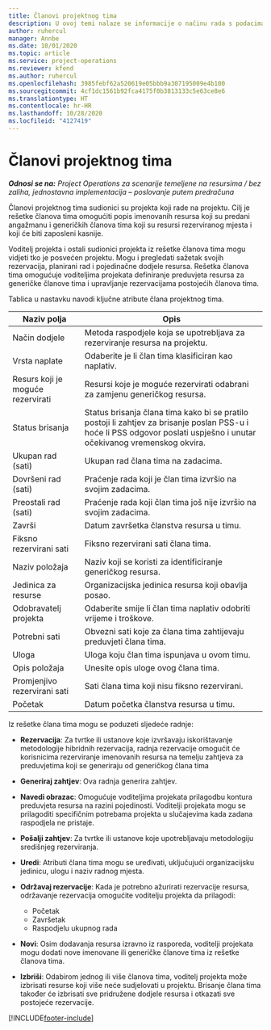 ```yaml
---
title: Članovi projektnog tima
description: U ovoj temi nalaze se informacije o načinu rada s podacima o članu projektnog tima, atributima i planiranju.
author: ruhercul
manager: Annbe
ms.date: 10/01/2020
ms.topic: article
ms.service: project-operations
ms.reviewer: kfend
ms.author: ruhercul
ms.openlocfilehash: 3985febf62a520619e05bbb9a307195009e4b100
ms.sourcegitcommit: 4cf1dc1561b92fca4175f0b3813133c5e63ce8e6
ms.translationtype: HT
ms.contentlocale: hr-HR
ms.lasthandoff: 10/28/2020
ms.locfileid: "4127419"
---
```

# <a name="project-team-members"></a>Članovi projektnog tima

_**Odnosi se na:** Project Operations za scenarije temeljene na resursima / bez zaliha, jednostavna implementacija – poslovanje putem predračuna_

Članovi projektnog tima sudionici su projekta koji rade na projektu. Cilj je rešetke članova tima omogućiti popis imenovanih resursa koji su predani angažmanu i generičkih članova tima koji su resursi rezerviranog mjesta i koji će biti zaposleni kasnije.

Voditelj projekta i ostali sudionici projekta iz rešetke članova tima mogu vidjeti tko je posvećen projektu. Mogu i pregledati sažetak svojih rezervacija, planirani rad i pojedinačne dodjele resursa. Rešetka članova tima omogućuje voditeljima projekata definiranje preduvjeta resursa za generičke članove tima i upravljanje rezervacijama postojećih članova tima.

Tablica u nastavku navodi ključne atribute člana projektnog tima.

| Naziv polja          | Opis                                                                                                                                                                  |
|--------------------------|-----------------------------------------------------------------------------------------------------------------------------------------------------------------------------------|
| Način dodjele        | Metoda raspodjele koja se upotrebljava za rezerviranje resursa na projektu.                                                                         |
| Vrsta naplate             | Odaberite je li član tima klasificiran kao naplativ.                                                                                                                                       |
| Resurs koji je moguće rezervirati        | Resursi koje je moguće rezervirati odabrani za zamjenu generičkog resursa.                                                                                                                   |
| Status brisanja            | Status brisanja člana tima kako bi se pratilo postoji li zahtjev za brisanje poslan PSS-u i hoće li PSS odgovor poslati uspješno i unutar očekivanog vremenskog okvira. |
| Ukupan rad (sati)     | Ukupan rad člana tima na zadacima.                                                                                                                         |
| Dovršeni rad (sati) | Praćenje rada koji je član tima izvršio na svojim zadacima.                                                                                           |
| Preostali rad (sati) | Praćenje rada koji član tima još nije izvršio na svojim zadacima.                                                                                    |
| Završi                   | Datum završetka članstva resursa u timu.                                                                                                                                            |
| Fiksno rezervirani sati        | Fiksno rezervirani sati člana tima.                                                                                                                                                                |
| Naziv položaja            | Naziv koji se koristi za identificiranje generičkog resursa.                                                                                                                                   |
| Jedinica za resurse          | Organizacijska jedinica resursa koji obavlja posao.                                                                                                                      |
| Odobravatelj projekta         | Odaberite smije li član tima naplativ odobriti vrijeme i troškove.                                                                                                                     |
| Potrebni sati           | Obvezni sati koje za člana tima zahtijevaju preduvjeti člana tima.                                                                                                                       |
| Uloga                     | Uloga koju član tima ispunjava u ovom timu.                                                                                                                                |
| Opis položaja     | Unesite opis uloge ovog člana tima.                                                                                                                             |
| Promjenjivo rezervirani sati        | Sati člana tima koji nisu fiksno rezervirani.                                                                                                                                                                 |
| Početak                    | Datum početka članstva resursa u timu.                                                                                                                                          |

Iz rešetke člana tima mogu se poduzeti sljedeće radnje:

- **Rezervacija**: Za tvrtke ili ustanove koje izvršavaju iskorištavanje metodologije hibridnih rezervacija, radnja rezervacije omogućit će korisnicima rezerviranje imenovanih resursa na temelju zahtjeva za preduvjetima koji se generiraju od generičkog člana tima
- **Generiraj zahtjev**: Ova radnja generira zahtjev.
- **Navedi obrazac**: Omogućuje voditeljima projekata prilagodbu kontura preduvjeta resursa na razini pojedinosti. Voditelji projekata mogu se prilagoditi specifičnim potrebama projekta u slučajevima kada zadana raspodjela ne pristaje.
- **Pošalji zahtjev**: Za tvrtke ili ustanove koje upotrebljavaju metodologiju središnjeg rezerviranja.
- **Uredi**: Atributi člana tima mogu se uređivati, uključujući organizacijsku jedinicu, ulogu i naziv radnog mjesta.
- **Održavaj rezervacije**: Kada je potrebno ažurirati rezervacije resursa, održavanje rezervacija omogućite voditelju projekta da prilagodi:

    - Početak
    - Završetak
    - Raspodjelu ukupnog rada

- **Novi**: Osim dodavanja resursa izravno iz rasporeda, voditelji projekata mogu dodati nove imenovane ili generičke članove tima iz rešetke članova tima.
- **Izbriši**: Odabirom jednog ili više članova tima, voditelj projekta može izbrisati resurse koji više neće sudjelovati u projektu. Brisanje člana tima također će izbrisati sve pridružene dodjele resursa i otkazati sve postojeće rezervacije.


[!INCLUDE[footer-include](../includes/footer-banner.md)]